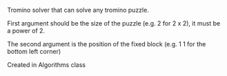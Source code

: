 Tromino solver that can solve any tromino puzzle. 

First argument should be the size of the puzzle (e.g. 2 for 2 x 2), it must be a power of 2. 

The second argument is the position of the fixed block (e.g. 1 1 for the bottom left corner)

Created in Algorithms class